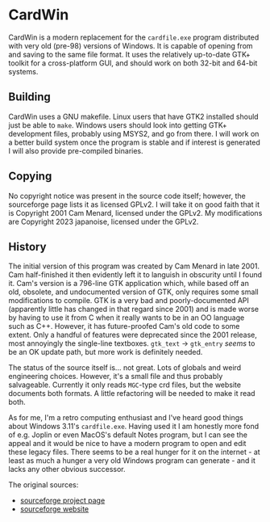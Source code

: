 # CardWin

CardWin is a modern replacement for the `cardfile.exe` program distributed with
very old (pre-98) versions of Windows. It is capable of opening from and saving
to the same file format. It uses the relatively up-to-date GTK+ toolkit for a
cross-platform GUI, and should work on both 32-bit and 64-bit systems.

## Building

CardWin uses a GNU makefile. Linux users that have GTK2 installed should just be
able to `make`. Windows users should look into getting GTK+ development files,
probably using MSYS2, and go from there. I will work on a better build system
once the program is stable and if interest is generated I will also provide
pre-compiled binaries.

## Copying

No copyright notice was present in the source code itself; however, the
sourceforge page lists it as licensed GPLv2. I will take it on good faith that
it is Copyright 2001 Cam Menard, licensed under the GPLv2. My modifications are
Copyright 2023 japanoise, licensed under the GPLv2.

## History

The initial version of this program was created by Cam Menard in late 2001. Cam
half-finished it then evidently left it to languish in obscurity until I found
it. Cam's version is a 796-line GTK application which, while based off an old,
obsolete, and undocumented version of GTK, only requires some small
modifications to compile. GTK is a very bad and poorly-documented API
(apparently little has changed in that regard since 2001) and is made worse by
having to use it from C when it really wants to be in an OO language such as
C++. However, it has future-proofed Cam's old code to some extent. Only a
handful of features were deprecated since the 2001 release, most annoyingly the
single-line textboxes. `gtk_text` -> `gtk_entry` *seems* to be an OK update
path, but more work is definitely needed.

The status of the source itself is... not great. Lots of globals and weird
engineering choices. However, it's a small file and thus probably salvageable.
Currently it only reads `MGC`-type crd files, but the website documents both
formats. A little refactoring will be needed to make it read both.

As for me, I'm a retro computing enthusiast and I've heard good things about
Windows 3.11's `cardfile.exe`. Having used it I am honestly more fond of
e.g. Joplin or even MacOS's default Notes program, but I can see the appeal and
it would be nice to have a modern program to open and edit these legacy files.
There seems to be a real hunger for it on the internet - at least as much a
hunger a very old Windows program can generate - and it lacks any other obvious
successor.

The original sources:

* [sourceforge project page](https://sourceforge.net/projects/cardwin/)
* [sourceforge website](https://cardwin.sourceforge.net/)
